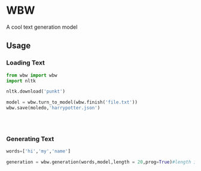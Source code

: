 # WBW
A cool text generation model

## Usage
### Loading Text
```python
from wbw import wbw
import nltk

nltk.download('punkt')

model = wbw.turn_to_model(wbw.finish('file.txt'))
wbw.save(moledo,'harrypotter.json')





```
### Generating Text
```python
words=['hi','my','name']

generation = wbw.generation(words,model,length = 20,prog=True)#length is how many words, prog is if you want to see the generation rather than just getting a value in return.
```
